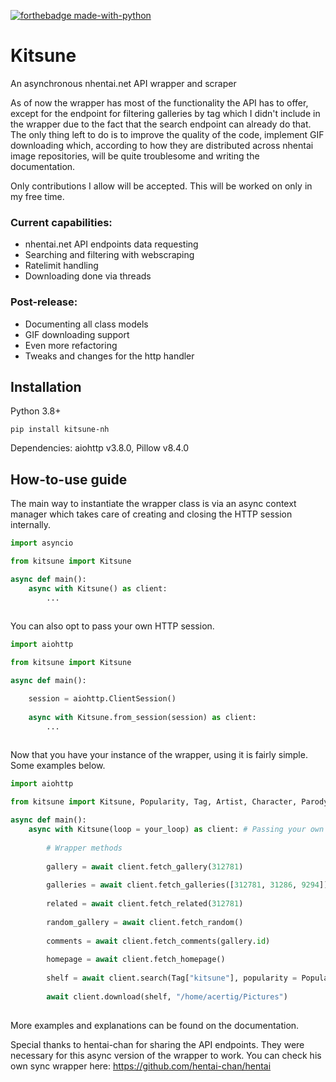 [![forthebadge made-with-python](http://ForTheBadge.com/images/badges/made-with-python.svg)](https://www.python.org/)
# Kitsune

An asynchronous nhentai.net API wrapper and scraper

As of now the wrapper has most of the functionality the API has to offer, except for the endpoint for filtering galleries by tag which I didn't include in the wrapper due to the fact that the search endpoint can already do that. The only thing left to do is to improve the quality of the code, implement GIF downloading which, according to how they are distributed across nhentai image repositories, will be quite troublesome and writing the documentation. 

Only contributions I allow will be accepted. This will be worked on only in my free time. 

### Current capabilities: 

- nhentai.net API endpoints data requesting 
- Searching and filtering with webscraping
- Ratelimit handling
- Downloading done via threads

### Post-release: 
- Documenting all class models
- GIF downloading support
- Even more refactoring
- Tweaks and changes for the http handler

## Installation

Python 3.8+

```
pip install kitsune-nh
```
Dependencies: aiohttp v3.8.0, Pillow v8.4.0

## How-to-use guide

The main way to instantiate the wrapper class is via an async context manager which takes care of creating and closing the HTTP session internally.

```py
import asyncio

from kitsune import Kitsune

async def main():
    async with Kitsune() as client: 
        ...
    
```

You can also opt to pass your own HTTP session.

```py
import aiohttp

from kitsune import Kitsune

async def main():

    session = aiohttp.ClientSession()
    
    async with Kitsune.from_session(session) as client: 
        ...
   
```

Now that you have your instance of the wrapper, using it is fairly simple. Some examples below.

```py
import aiohttp

from kitsune import Kitsune, Popularity, Tag, Artist, Character, Parody, Group 

async def main():
    async with Kitsune(loop = your_loop) as client: # Passing your own loop 
    
    	# Wrapper methods
        
        gallery = await client.fetch_gallery(312781)
        
        galleries = await client.fetch_galleries([312781, 31286, 9294])
        
        related = await client.fetch_related(312781)
        
        random_gallery = await client.fetch_random()
        
        comments = await client.fetch_comments(gallery.id)
        
        homepage = await client.fetch_homepage()
        
        shelf = await client.search(Tag["kitsune"], popularity = Popularity.ALL_TIME)
        
        await client.download(shelf, "/home/acertig/Pictures")
     
```
More examples and explanations can be found on the documentation. 

Special thanks to hentai-chan for sharing the API endpoints. They were necessary for this async version of the wrapper to work. 
You can check his own sync wrapper here: https://github.com/hentai-chan/hentai
